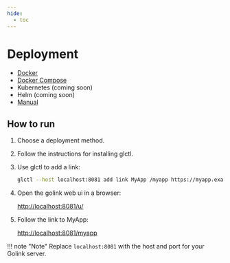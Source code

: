```yaml
---
hide:
  - toc
---
```


# Deployment

* [Docker](docker.md)
* [Docker Compose](docker-compose.md)
* Kubernetes (coming soon)
* Helm (coming soon)
* [Manual](manual.md)

## How to run

1. Choose a deployment method.
2. Follow the instructions for installing glctl.
3. Use glctl to add a link:

    ```bash
    glctl --host localhost:8081 add link MyApp /myapp https://myapp.example.com
    ```

4. Open the golink web ui in a browser:

    <http://localhost:8081/u/>

5. Follow the link to MyApp:

    <http://localhost:8081/myapp>

!!! note "Note"
    Replace `localhost:8081` with the host and port for your Golink server.
